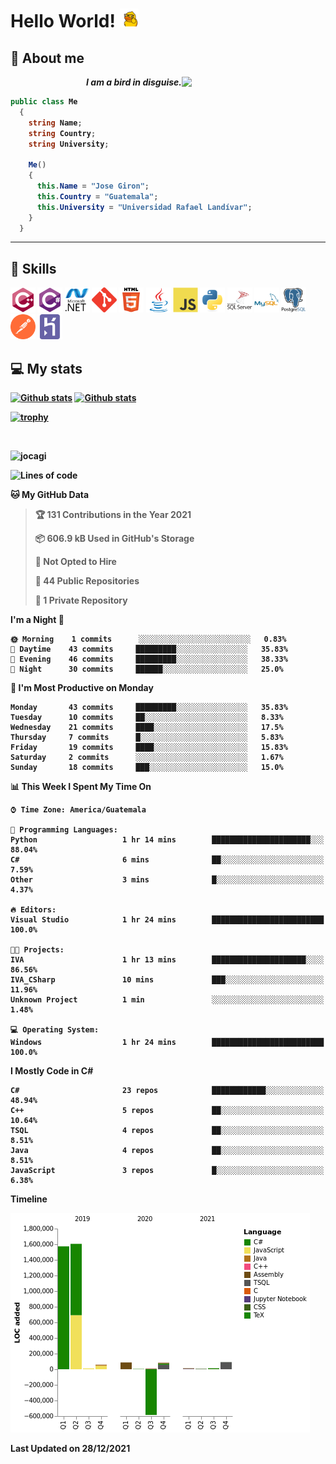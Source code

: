 <h1> Hello World! <img src="https://raw.githubusercontent.com/Jocagi/Jocagi/master/duck%20gif.gif" width="30px"> </h1>

## 👾 About me

<img src="https://avatars2.githubusercontent.com/u/42883411?s=400&u=bbb16a320815b3d943db7920a8f941025396ae33&v=4" width="230px" align="right">
<p align="right"><em><b>I am a bird in disguise.</em></p>

```csharp
public class Me
  {
    string Name;
    string Country;
    string University;
  
    Me()
    {
      this.Name = "Jose Giron";
      this.Country = "Guatemala";
      this.University = "Universidad Rafael Landívar";
    }
  }
```
---
## 💫 Skills

<p align="left">

  <img src="https://raw.githubusercontent.com/Jocagi/Jocagi/2b74ed2827188052c975751a6d4e0edcd234c9ca/assets/cplusplus.svg" alt="cplusplus" width="40" height="40"/> 
  <img src="https://raw.githubusercontent.com/Jocagi/Jocagi/2b74ed2827188052c975751a6d4e0edcd234c9ca/assets/csharp.svg" alt="csharp" width="40" height="40"/>
  <img src="https://raw.githubusercontent.com/Jocagi/Jocagi/2b74ed2827188052c975751a6d4e0edcd234c9ca/assets/dot-net.svg" alt="dotnet" width="40" height="40"/> 
  <img src="https://raw.githubusercontent.com/Jocagi/Jocagi/2b74ed2827188052c975751a6d4e0edcd234c9ca/assets/git.svg" alt="git" width="40" height="40"/> 
  <img src="https://raw.githubusercontent.com/Jocagi/Jocagi/2b74ed2827188052c975751a6d4e0edcd234c9ca/assets/html5.svg" alt="html5" width="40" height="40"/> 
  <img src="https://raw.githubusercontent.com/Jocagi/Jocagi/2b74ed2827188052c975751a6d4e0edcd234c9ca/assets/java.svg" alt="java" width="40" height="40"/> 
  <img src="https://raw.githubusercontent.com/Jocagi/Jocagi/2b74ed2827188052c975751a6d4e0edcd234c9ca/assets/javascript.svg" alt="javascript" width="40" height="40"/>
  <img src="https://raw.githubusercontent.com/Jocagi/Jocagi/2b74ed2827188052c975751a6d4e0edcd234c9ca/assets/python.svg" alt="python" width="40" height="40"/>
  <img src="https://raw.githubusercontent.com/Jocagi/Jocagi/2b74ed2827188052c975751a6d4e0edcd234c9ca/assets/mssql.svg" alt="sqlserver" width="40" height="40"/>
  <img src="https://raw.githubusercontent.com/Jocagi/Jocagi/2b74ed2827188052c975751a6d4e0edcd234c9ca/assets/mysql.svg" alt="mysql" width="40" height="40"/>
  <img src="https://raw.githubusercontent.com/Jocagi/Jocagi/2b74ed2827188052c975751a6d4e0edcd234c9ca/assets/postgresql.svg" alt="postgresql" width="40" height="40"/>
  <img src="https://raw.githubusercontent.com/Jocagi/Jocagi/2b74ed2827188052c975751a6d4e0edcd234c9ca/assets/postman.svg" alt="postman" width="40" height="40"/>
  <img src="https://raw.githubusercontent.com/Jocagi/Jocagi/2b74ed2827188052c975751a6d4e0edcd234c9ca/assets/heroku.svg" alt="heroku" width="40" height="40"/>
  
</p>

## 💻 My stats

[![Github stats](https://github-readme-stats.vercel.app/api?username=Jocagi&hide=issues&show_icons=true&include_all_commits=true&count_private=true&theme=vision-friendly-dark&line_height=27)](https://github.com/anuraghazra/github-readme-stats)
[![Github stats](https://github-readme-stats.vercel.app/api/top-langs/?username=Jocagi&layout=compact&theme=vision-friendly-dark&count_private=true&show_icons=true&hide_title=false&include_all_commits=true&langs_count=10&hide=Scilab&exclude_repo=EDI,microSQL,Nand2Tetris)](https://github.com/anuraghazra/github-readme-stats)

[![trophy](https://github-profile-trophy.vercel.app/?username=Jocagi&theme=monokai)](https://github.com/ryo-ma/github-profile-trophy)

<br><p align="left"> <img src="https://komarev.com/ghpvc/?username=jocagi" alt="jocagi" /> </p>

<!--START_SECTION:waka-->
![Lines of code](https://img.shields.io/badge/From%20Hello%20World%20I%27ve%20Written-3%20Million%20lines%20of%20code-blue)

**🐱 My GitHub Data** 

> 🏆 131 Contributions in the Year 2021
 > 
> 📦 606.9 kB Used in GitHub's Storage 
 > 
> 🚫 Not Opted to Hire
 > 
> 📜 44 Public Repositories 
 > 
> 🔑 1 Private Repository 
 > 
**I'm a Night 🦉** 

```text
🌞 Morning    1 commits      ░░░░░░░░░░░░░░░░░░░░░░░░░   0.83% 
🌆 Daytime    43 commits     █████████░░░░░░░░░░░░░░░░   35.83% 
🌃 Evening    46 commits     █████████░░░░░░░░░░░░░░░░   38.33% 
🌙 Night      30 commits     ██████░░░░░░░░░░░░░░░░░░░   25.0%

```
📅 **I'm Most Productive on Monday** 

```text
Monday       43 commits     █████████░░░░░░░░░░░░░░░░   35.83% 
Tuesday      10 commits     ██░░░░░░░░░░░░░░░░░░░░░░░   8.33% 
Wednesday    21 commits     ████░░░░░░░░░░░░░░░░░░░░░   17.5% 
Thursday     7 commits      █░░░░░░░░░░░░░░░░░░░░░░░░   5.83% 
Friday       19 commits     ████░░░░░░░░░░░░░░░░░░░░░   15.83% 
Saturday     2 commits      ░░░░░░░░░░░░░░░░░░░░░░░░░   1.67% 
Sunday       18 commits     ███░░░░░░░░░░░░░░░░░░░░░░   15.0%

```


📊 **This Week I Spent My Time On** 

```text
⌚︎ Time Zone: America/Guatemala

💬 Programming Languages: 
Python                   1 hr 14 mins        ██████████████████████░░░   88.04% 
C#                       6 mins              ██░░░░░░░░░░░░░░░░░░░░░░░   7.59% 
Other                    3 mins              █░░░░░░░░░░░░░░░░░░░░░░░░   4.37%

🔥 Editors: 
Visual Studio            1 hr 24 mins        █████████████████████████   100.0%

🐱‍💻 Projects: 
IVA                      1 hr 13 mins        █████████████████████░░░░   86.56% 
IVA_CSharp               10 mins             ███░░░░░░░░░░░░░░░░░░░░░░   11.96% 
Unknown Project          1 min               ░░░░░░░░░░░░░░░░░░░░░░░░░   1.48%

💻 Operating System: 
Windows                  1 hr 24 mins        █████████████████████████   100.0%

```

**I Mostly Code in C#** 

```text
C#                       23 repos            ████████████░░░░░░░░░░░░░   48.94% 
C++                      5 repos             ██░░░░░░░░░░░░░░░░░░░░░░░   10.64% 
TSQL                     4 repos             ██░░░░░░░░░░░░░░░░░░░░░░░   8.51% 
Java                     4 repos             ██░░░░░░░░░░░░░░░░░░░░░░░   8.51% 
JavaScript               3 repos             █░░░░░░░░░░░░░░░░░░░░░░░░   6.38%

```


**Timeline**

![Chart not found](https://raw.githubusercontent.com/Jocagi/Jocagi/master/charts/bar_graph.png) 


 Last Updated on 28/12/2021
<!--END_SECTION:waka-->

<!--
**Jocagi/Jocagi** is a ✨ _special_ ✨ repository because its `README.md` (this file) appears on your GitHub profile.

Here are some ideas to get you started:

- 🔭 I’m currently working on ...
- 🌱 I’m currently learning ...
- 👯 I’m looking to collaborate on ...
- 🤔 I’m looking for help with ...
- 💬 Ask me about ...
- 📫 How to reach me: ...
- 😄 Pronouns: ...
- ⚡ Fun fact: ...
-->
